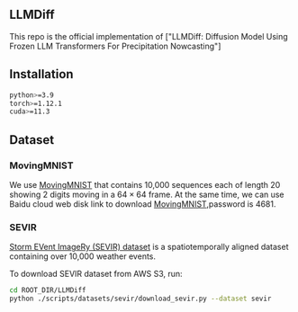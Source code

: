 ## LLMDiff

This repo is the official implementation of ["LLMDiff: Diffusion Model Using Frozen LLM Transformers For Precipitation Nowcasting"]

## Installation

```bash
python>=3.9
torch>=1.12.1
cuda>=11.3
```

## Dataset

### MovingMNIST

We use [MovingMNIST](https://github.com/mansimov/unsupervised-videos) that contains 10,000 sequences each of length 20 showing 2 digits moving in a $64\times 64$ frame. At the same time, we can use Baidu cloud web disk link to download [MovingMNIST](https://pan.baidu.com/s/18OhkdGs92Pb-UfePNLIsDQ?pwd=4681),password is 4681.

### SEVIR

[Storm EVent ImageRy (SEVIR) dataset](https://sevir.mit.edu/) is a spatiotemporally aligned dataset containing over 10,000 weather events.

To download SEVIR dataset from AWS S3, run:
```bash
cd ROOT_DIR/LLMDiff
python ./scripts/datasets/sevir/download_sevir.py --dataset sevir
```

